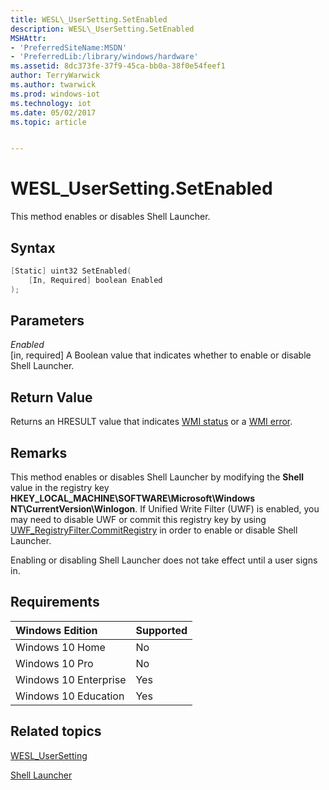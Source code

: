 ```yaml
---
title: WESL\_UserSetting.SetEnabled
description: WESL\_UserSetting.SetEnabled
MSHAttr:
- 'PreferredSiteName:MSDN'
- 'PreferredLib:/library/windows/hardware'
ms.assetid: 8dc373fe-37f9-45ca-bb0a-38f0e54feef1
author: TerryWarwick
ms.author: twarwick
ms.prod: windows-iot
ms.technology: iot
ms.date: 05/02/2017
ms.topic: article


---
```

# WESL\_UserSetting.SetEnabled

This method enables or disables Shell Launcher.

## Syntax

```powershell
[Static] uint32 SetEnabled(
    [In, Required] boolean Enabled
);
```

## Parameters

<a href="" id="enabled"></a>*Enabled*  
\[in, required\] A Boolean value that indicates whether to enable or disable Shell Launcher.

## Return Value

Returns an HRESULT value that indicates [WMI status](/windows/win32/wmisdk/wmi-non-error-constants) or a [WMI error](/windows/win32/wmisdk/wmi-error-constants).

## Remarks

This method enables or disables Shell Launcher by modifying the **Shell** value in the registry key **HKEY\_LOCAL\_MACHINE\\SOFTWARE\\Microsoft\\Windows NT\\CurrentVersion\\Winlogon**. If Unified Write Filter (UWF) is enabled, you may need to disable UWF or commit this registry key by using [UWF\_RegistryFilter.CommitRegistry](uwf-registryfiltercommitregistry.md) in order to enable or disable Shell Launcher.

Enabling or disabling Shell Launcher does not take effect until a user signs in.

## Requirements

| Windows Edition       | Supported |
|:----------------------|:----------|
| Windows 10 Home       | No        |
| Windows 10 Pro        | No        |
| Windows 10 Enterprise | Yes       |
| Windows 10 Education  | Yes       |

## Related topics

[WESL\_UserSetting](wesl-usersetting.md)

[Shell Launcher](shell-launcher.md)